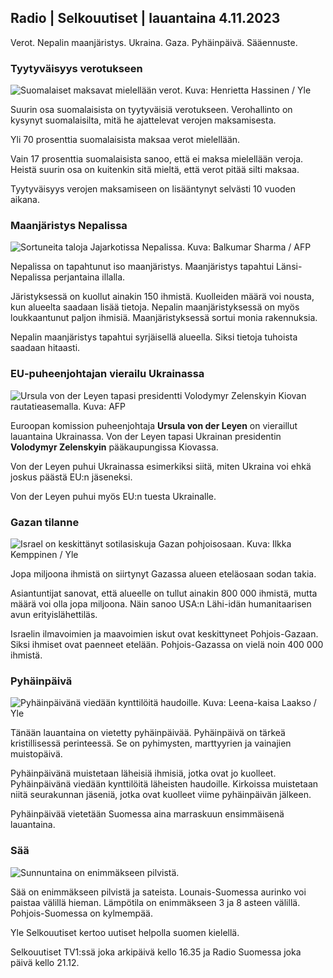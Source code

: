 ## Radio | Selkouutiset | lauantaina 4.11.2023

Verot. Nepalin maanjäristys. Ukraina. Gaza. Pyhäinpäivä. Sääennuste.

### Tyytyväisyys verotukseen

![Suomalaiset maksavat mielellään verot. Kuva: Henrietta Hassinen /
Yle](https://images.cdn.yle.fi/image/upload/c_crop,h_3061,w_5443,x_0,y_226/ar_1.7777777777777777,c_fill,g_faces,h_675,w_1200/dpr_1.0/q_auto:eco/f_auto/fl_lossy/v1692510416/39-115736664dc9b0569c81)

Suurin osa suomalaisista on tyytyväisiä verotukseen. Verohallinto on
kysynyt suomalaisilta, mitä he ajattelevat verojen maksamisesta.

Yli 70 prosenttia suomalaisista maksaa verot mielellään.

Vain 17 prosenttia suomalaisista sanoo, että ei maksa mielellään veroja.
Heistä suurin osa on kuitenkin sitä mieltä, että verot pitää silti
maksaa.

Tyytyväisyys verojen maksamiseen on lisääntynyt selvästi 10 vuoden
aikana.

### Maanjäristys Nepalissa

![Sortuneita taloja Jajarkotissa Nepalissa. Kuva: Balkumar Sharma /
AFP](https://images.cdn.yle.fi/image/upload/c_crop,h_1350,w_2400,x_0,y_51/ar_1.7777777777777777,c_fill,g_faces,h_675,w_1200/dpr_1.0/q_auto:eco/f_auto/fl_lossy/v1699091137/39-1195827654612690580a)

Nepalissa on tapahtunut iso maanjäristys. Maanjäristys tapahtui
Länsi-Nepalissa perjantaina illalla.

Järistyksessä on kuollut ainakin 150 ihmistä. Kuolleiden määrä voi
nousta, kun alueelta saadaan lisää tietoja. Nepalin maanjäristyksessä on
myös loukkaantunut paljon ihmisiä. Maanjäristyksessä sortui monia
rakennuksia.

Nepalin maanjäristys tapahtui syrjäisellä alueella. Siksi tietoja
tuhoista saadaan hitaasti.

### EU-puheenjohtajan vierailu Ukrainassa

![Ursula von der Leyen tapasi presidentti Volodymyr Zelenskyin Kiovan
rautatieasemalla. Kuva:
AFP](https://images.cdn.yle.fi/image/upload/c_crop,h_1687,w_3000,x_0,y_305/ar_1.7777777777777777,c_fill,g_faces,h_675,w_1200/dpr_1.0/q_auto:eco/f_auto/fl_lossy/v1699098434/39-119583265462e51258c1)

Euroopan komission puheenjohtaja **Ursula von der Leyen** on vieraillut
lauantaina Ukrainassa. Von der Leyen tapasi Ukrainan presidentin
**Volodymyr Zelenskyin** pääkaupungissa Kiovassa.

Von der Leyen puhui Ukrainassa esimerkiksi siitä, miten Ukraina voi ehkä
joskus päästä EU:n jäseneksi.

Von der Leyen puhui myös EU:n tuesta Ukrainalle.

### Gazan tilanne

![Israel on keskittänyt sotilasiskuja Gazan pohjoisosaan. Kuva: Ilkka
Kemppinen /
Yle](https://images.cdn.yle.fi/image/upload/c_crop,h_1121,w_1994,x_5,y_0/ar_1.7777777777777777,c_fill,g_faces,h_675,w_1200/dpr_1.0/q_auto:eco/f_auto/fl_lossy/v1699023208/39-1195711654506b2bc2d4)

Jopa miljoona ihmistä on siirtynyt Gazassa alueen eteläosaan sodan
takia.

Asiantuntijat sanovat, että alueelle on tullut ainakin 800 000 ihmistä,
mutta määrä voi olla jopa miljoona. Näin sanoo USA:n Lähi-idän
humanitaarisen avun erityislähettiläs.

Israelin ilmavoimien ja maavoimien iskut ovat keskittyneet
Pohjois-Gazaan. Siksi ihmiset ovat paenneet etelään. Pohjois-Gazassa on
vielä noin 400 000 ihmistä.

### Pyhäinpäivä

![Pyhäinpäivänä viedään kynttilöitä haudoille. Kuva: Leena-kaisa Laakso
/
Yle](https://images.cdn.yle.fi/image/upload/c_crop,h_2268,w_4032,x_0,y_435/ar_1.7777777777777777,c_fill,g_faces,h_675,w_1200/dpr_1.0/q_auto:eco/f_auto/fl_lossy/v1699101771/39-119586665463c1d71d1c)

Tänään lauantaina on vietetty pyhäinpäivää. Pyhäinpäivä on tärkeä
kristillisessä perinteessä. Se on pyhimysten, marttyyrien ja vainajien
muistopäivä.

Pyhäinpäivänä muistetaan läheisiä ihmisiä, jotka ovat jo kuolleet.
Pyhäinpäivänä viedään kynttilöitä läheisten haudoille. Kirkoissa
muistetaan niitä seurakunnan jäseniä, jotka ovat kuolleet viime
pyhäinpäivän jälkeen.

Pyhäinpäivää vietetään Suomessa aina marraskuun ensimmäisenä lauantaina.

### Sää

![Sunnuntaina on enimmäkseen
pilvistä.](https://images.cdn.yle.fi/image/upload/c_crop,h_1080,w_1919,x_0,y_0/ar_1.7777777777777777,c_fill,g_faces,h_675,w_1200/dpr_1.0/q_auto:eco/f_auto/fl_lossy/v1699111715/39-1195891654662ff4432c)

Sää on enimmäkseen pilvistä ja sateista. Lounais-Suomessa aurinko voi
paistaa välillä hieman. Lämpötila on enimmäkseen 3 ja 8 asteen välillä.
Pohjois-Suomessa on kylmempää.

Yle Selkouutiset kertoo uutiset helpolla suomen kielellä.

Selkouutiset TV1:ssä joka arkipäivä kello 16.35 ja Radio Suomessa joka
päivä kello 21.12.
